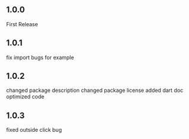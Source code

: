 ## 1.0.0

First Release


## 1.0.1

fix import bugs for example 



## 1.0.2

changed package description
changed package license
added dart doc
optimized code


## 1.0.3

fixed outside click bug